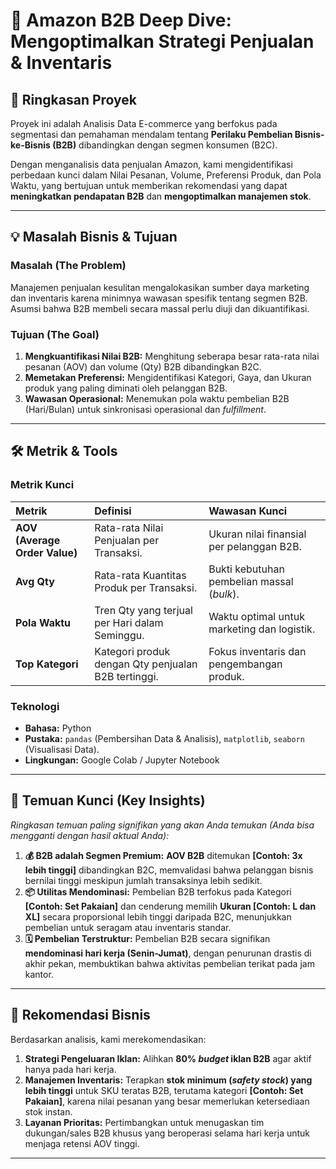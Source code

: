 # 🚀 Amazon B2B Deep Dive: Mengoptimalkan Strategi Penjualan & Inventaris

## 🎯 Ringkasan Proyek

Proyek ini adalah Analisis Data E-commerce yang berfokus pada segmentasi dan pemahaman mendalam tentang **Perilaku Pembelian Bisnis-ke-Bisnis (B2B)** dibandingkan dengan segmen konsumen (B2C).

Dengan menganalisis data penjualan Amazon, kami mengidentifikasi perbedaan kunci dalam Nilai Pesanan, Volume, Preferensi Produk, dan Pola Waktu, yang bertujuan untuk memberikan rekomendasi yang dapat **meningkatkan pendapatan B2B** dan **mengoptimalkan manajemen stok**.

---

## 💡 Masalah Bisnis & Tujuan

### Masalah (The Problem)

Manajemen penjualan kesulitan mengalokasikan sumber daya marketing dan inventaris karena minimnya wawasan spesifik tentang segmen B2B. Asumsi bahwa B2B membeli secara massal perlu diuji dan dikuantifikasi.

### Tujuan (The Goal)

1.  **Mengkuantifikasi Nilai B2B:** Menghitung seberapa besar rata-rata nilai pesanan (AOV) dan volume (Qty) B2B dibandingkan B2C.
2.  **Memetakan Preferensi:** Mengidentifikasi Kategori, Gaya, dan Ukuran produk yang paling diminati oleh pelanggan B2B.
3.  **Wawasan Operasional:** Menemukan pola waktu pembelian B2B (Hari/Bulan) untuk sinkronisasi operasional dan *fulfillment*.

---

## 🛠️ Metrik & Tools

### Metrik Kunci

| Metrik | Definisi | Wawasan Kunci |
| :--- | :--- | :--- |
| **AOV (Average Order Value)** | Rata-rata Nilai Penjualan per Transaksi. | Ukuran nilai finansial per pelanggan B2B. |
| **Avg Qty** | Rata-rata Kuantitas Produk per Transaksi. | Bukti kebutuhan pembelian massal (*bulk*). |
| **Pola Waktu** | Tren Qty yang terjual per Hari dalam Seminggu. | Waktu optimal untuk marketing dan logistik. |
| **Top Kategori** | Kategori produk dengan Qty penjualan B2B tertinggi. | Fokus inventaris dan pengembangan produk. |

### Teknologi

* **Bahasa:** Python
* **Pustaka:** `pandas` (Pembersihan Data & Analisis), `matplotlib`, `seaborn` (Visualisasi Data).
* **Lingkungan:** Google Colab / Jupyter Notebook

---

## 🔎 Temuan Kunci (Key Insights)

*Ringkasan temuan paling signifikan yang akan Anda temukan (Anda bisa mengganti dengan hasil aktual Anda):*

1.  **💰 B2B adalah Segmen Premium:** **AOV B2B** ditemukan **[Contoh: 3x lebih tinggi]** dibandingkan B2C, memvalidasi bahwa pelanggan bisnis bernilai tinggi meskipun jumlah transaksinya lebih sedikit.
2.  **📦 Utilitas Mendominasi:** Pembelian B2B terfokus pada Kategori **[Contoh: Set Pakaian]** dan cenderung memilih **Ukuran [Contoh: L dan XL]** secara proporsional lebih tinggi daripada B2C, menunjukkan pembelian untuk seragam atau inventaris standar.
3.  **🗓️ Pembelian Terstruktur:** Pembelian B2B secara signifikan **mendominasi hari kerja (Senin-Jumat)**, dengan penurunan drastis di akhir pekan, membuktikan bahwa aktivitas pembelian terikat pada jam kantor.

---

## 📝 Rekomendasi Bisnis

Berdasarkan analisis, kami merekomendasikan:

1.  **Strategi Pengeluaran Iklan:** Alihkan **80% *budget* iklan B2B** agar aktif hanya pada hari kerja.
2.  **Manajemen Inventaris:** Terapkan **stok minimum (*safety stock*) yang lebih tinggi** untuk SKU teratas B2B, terutama kategori **[Contoh: Set Pakaian]**, karena nilai pesanan yang besar memerlukan ketersediaan stok instan.
3.  **Layanan Prioritas:** Pertimbangkan untuk menugaskan tim dukungan/sales B2B khusus yang beroperasi selama hari kerja untuk menjaga retensi AOV tinggi.

---



